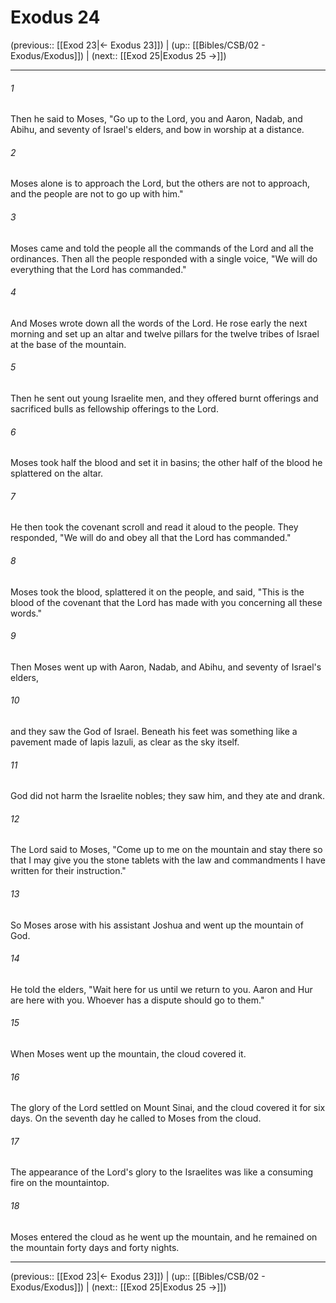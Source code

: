 # Exodus 24

(previous:: [[Exod 23|← Exodus 23]]) | (up:: [[Bibles/CSB/02 - Exodus/Exodus]]) | (next:: [[Exod 25|Exodus 25 →]])

***


###### 1 
Then he said to Moses, "Go up to the Lord, you and Aaron, Nadab, and Abihu, and seventy of Israel's elders, and bow in worship at a distance. 

###### 2 
Moses alone is to approach the Lord, but the others are not to approach, and the people are not to go up with him." 

###### 3 
Moses came and told the people all the commands of the Lord and all the ordinances. Then all the people responded with a single voice, "We will do everything that the Lord has commanded." 

###### 4 
And Moses wrote down all the words of the Lord. He rose early the next morning and set up an altar and twelve pillars for the twelve tribes of Israel at the base of the mountain. 

###### 5 
Then he sent out young Israelite men, and they offered burnt offerings and sacrificed bulls as fellowship offerings to the Lord. 

###### 6 
Moses took half the blood and set it in basins; the other half of the blood he splattered on the altar. 

###### 7 
He then took the covenant scroll and read it aloud to the people. They responded, "We will do and obey all that the Lord has commanded." 

###### 8 
Moses took the blood, splattered it on the people, and said, "This is the blood of the covenant that the Lord has made with you concerning all these words." 

###### 9 
Then Moses went up with Aaron, Nadab, and Abihu, and seventy of Israel's elders, 

###### 10 
and they saw the God of Israel. Beneath his feet was something like a pavement made of lapis lazuli, as clear as the sky itself. 

###### 11 
God did not harm the Israelite nobles; they saw him, and they ate and drank. 

###### 12 
The Lord said to Moses, "Come up to me on the mountain and stay there so that I may give you the stone tablets with the law and commandments I have written for their instruction." 

###### 13 
So Moses arose with his assistant Joshua and went up the mountain of God. 

###### 14 
He told the elders, "Wait here for us until we return to you. Aaron and Hur are here with you. Whoever has a dispute should go to them." 

###### 15 
When Moses went up the mountain, the cloud covered it. 

###### 16 
The glory of the Lord settled on Mount Sinai, and the cloud covered it for six days. On the seventh day he called to Moses from the cloud. 

###### 17 
The appearance of the Lord's glory to the Israelites was like a consuming fire on the mountaintop. 

###### 18 
Moses entered the cloud as he went up the mountain, and he remained on the mountain forty days and forty nights.

***

(previous:: [[Exod 23|← Exodus 23]]) | (up:: [[Bibles/CSB/02 - Exodus/Exodus]]) | (next:: [[Exod 25|Exodus 25 →]])
